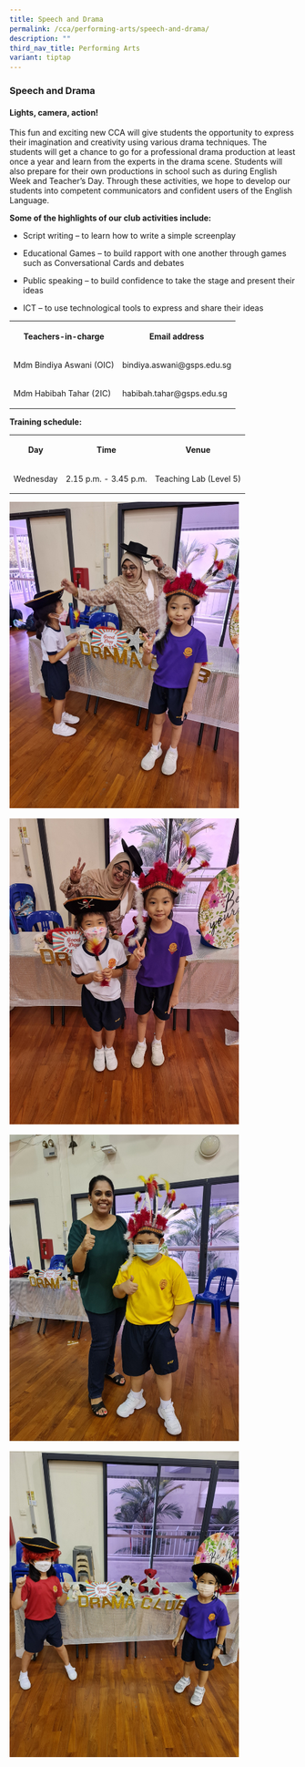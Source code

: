 ```yaml
---
title: Speech and Drama
permalink: /cca/performing-arts/speech-and-drama/
description: ""
third_nav_title: Performing Arts
variant: tiptap
---
```

<h3><strong>Speech and Drama</strong></h3>
<h4><strong>Lights, camera, action!</strong></h4>
<p>This fun and exciting new CCA will give students the opportunity to express
their imagination and creativity using various drama techniques. The students
will get a chance to go for a professional drama production at least once
a year and learn from the experts in the drama scene. Students will also
prepare for their own productions in school such as during English Week
and Teacher’s Day. Through these activities, we hope to develop our students
into competent communicators and confident users of the English Language.</p>
<p><strong>Some of the highlights of our club activities include:</strong>
</p>
<ul data-tight="true" class="tight">
<li>
<p>Script writing – to learn how to write a simple screenplay</p>
</li>
<li>
<p>Educational Games – to build rapport with one another through games such
as Conversational Cards and debates</p>
</li>
<li>
<p>Public speaking – to build confidence to take the stage and present their
ideas</p>
</li>
<li>
<p>ICT – to use technological tools to express and share their ideas</p>
</li>
</ul>
<table>
<tbody>
<tr>
<th rowspan="1" colspan="1">
<p>Teachers-in-charge</p>
</th>
<th rowspan="1" colspan="1">
<p>Email address</p>
</th>
</tr>
<tr>
<td rowspan="1" colspan="1">
<p>Mdm Bindiya Aswani (OIC)</p>
</td>
<td rowspan="1" colspan="1">
<p>bindiya.aswani@gsps.edu.sg</p>
</td>
</tr>
<tr>
<td rowspan="1" colspan="1">
<p>Mdm Habibah Tahar (2IC)</p>
</td>
<td rowspan="1" colspan="1">
<p>habibah.tahar@gsps.edu.sg</p>
</td>
</tr>
</tbody>
</table>
<p><strong>Training schedule:</strong>
</p>
<table>
<tbody>
<tr>
<th rowspan="1" colspan="1">
<p>Day</p>
</th>
<th rowspan="1" colspan="1">
<p>Time</p>
</th>
<th rowspan="1" colspan="1">
<p>Venue</p>
</th>
</tr>
<tr>
<td rowspan="1" colspan="1">
<p>Wednesday</p>
</td>
<td rowspan="1" colspan="1">
<p>2.15 p.m. - 3.45 p.m.</p>
</td>
<td rowspan="1" colspan="1">
<p>Teaching Lab (Level 5)</p>
</td>
</tr>
</tbody>
</table>
<div class="isomer-image-wrapper">
<img style="width:80%;margin-bottom:15px" height="auto" width="100%" src="/images/snd1.jpg">
</div>
<div class="isomer-image-wrapper">
<img style="width:80%;margin-bottom:15px" height="auto" width="100%" src="/images/snd2.jpg">
</div>
<div class="isomer-image-wrapper">
<img style="width:80%;margin-bottom:15px" height="auto" width="100%" src="/images/snd3.jpg">
</div>
<div class="isomer-image-wrapper">
<img style="width:80%" height="auto" width="100%" src="/images/snd4.jpg">
</div>
<p></p>